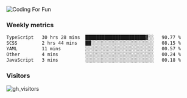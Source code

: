![Coding For Fun](https://glitch-art.vercel.app/api/simple?word=<Rise%20/>)

### Weekly metrics

<!--START_SECTION:waka-->

```txt
TypeScript   30 hrs 28 mins  ██████████████████████▓░░   90.77 %
SCSS         2 hrs 44 mins   ██░░░░░░░░░░░░░░░░░░░░░░░   08.15 %
YAML         11 mins         ░░░░░░░░░░░░░░░░░░░░░░░░░   00.57 %
Other        4 mins          ░░░░░░░░░░░░░░░░░░░░░░░░░   00.24 %
JavaScript   3 mins          ░░░░░░░░░░░░░░░░░░░░░░░░░   00.18 %
```

<!--END_SECTION:waka-->


### Visitors
![gh_visitors](https://profile-counter.glitch.me/okyiww/count.svg)